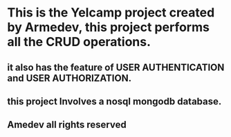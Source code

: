 # This is the Yelcamp project created by Armedev, this project performs all the CRUD operations.

## it also has the feature of USER AUTHENTICATION and USER AUTHORIZATION.

## this project Involves a nosql mongodb database.

## <p>Amedev all rights reserved</p>
